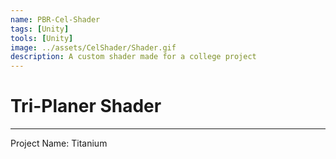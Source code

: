```yaml
---
name: PBR-Cel-Shader
tags: [Unity]
tools: [Unity]
image: ../assets/CelShader/Shader.gif
description: A custom shader made for a college project
---
```


# **Tri-Planer Shader**

---

Project Name: Titanium